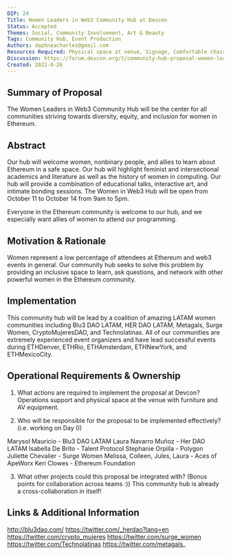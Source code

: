 ```yaml
---
DIP: 24
Title: Women Leaders in Web3 Community Hub at Devcon
Status: Accepted
Themes: Social, Community Involvement, Art & Beauty
Tags: Community Hub, Event Production
Authors: daphneacharles@gmail.com
Resources Required: Physical space at venue, Signage, Comfortable chairs for AMA, panel, and DEI training sessions, Floor pillows for circle discussions, speed friending, and wellness activities, Screen, Desks for hands on workshops, Whiteboard
Discussion: https://forum.devcon.org/t/community-hub-proposal-women-leaders-in-web3/839/7
Created: 2022-8-26
---
```


## Summary of Proposal

The Women Leaders in Web3 Community Hub will be the center for all communities striving towards diversity, equity, and inclusion for women in Ethereum. 

## Abstract

Our hub will welcome women, nonbinary people, and allies to learn about Ethereum in a safe space. Our hub will highlight feminist and intersectional academics and literature as well as the history of women in computing. Our hub will provide a combination of educational talks, interactive art, and intimate bonding sessions. The Women in Web3 Hub will be open from October 11 to October 14 from 9am to 5pm.

Everyone in the Ethereum community is welcome to our hub, and we especially want allies of women to attend our programming.

## Motivation & Rationale

Women represent a low percentage of attendees at Ethereum and web3 events in general. Our community hub seeks to solve this problem by providing an inclusive space to learn, ask questions, and network with other powerful women in the Ethereum community.

## Implementation

This community hub will be lead by a coalition of amazing LATAM women communities including Blu3 DAO LATAM, HER DAO LATAM, Metagals, Surge Women, CryptoMujeresDAO, and Technolatinas. All of our communities are extremely experienced event organizers and have lead successful events during ETHDenver, ETHRio, ETHAmsterdam, ETHNewYork, and ETHMexicoCity.

## Operational Requirements & Ownership
1. What actions are required to implement the proposal at Devcon?
Operations support and physical space at the venue with furniture and AV equipment.

2. Who will be responsible for the proposal to be implemented effectively? (i.e. working on Day 0)

Marysol Mauricio - Blu3 DAO LATAM
Laura Navarro Muñoz - Her DAO LATAM
Isabella De Brito - Talent Protocol
Stephanie Orpilla - Polygon
Juliette Chevalier - Surge Women
Melissa, Colleen, Jules, Laura - Aces of ApeWorx
Keri Clowes - Ethereum Foundation

3. What other projects could this proposal be integrated with? (Bonus points for collaboration across teams :))
This community hub is already a cross-collaboration in itself!

## Links & Additional Information
http://blu3dao.com/
https://twitter.com/_herdao?lang=en
https://twitter.com/crypto_mujeres
https://twitter.com/surge_women
https://twitter.com/Technolatinas
https://twitter.com/metagals_
